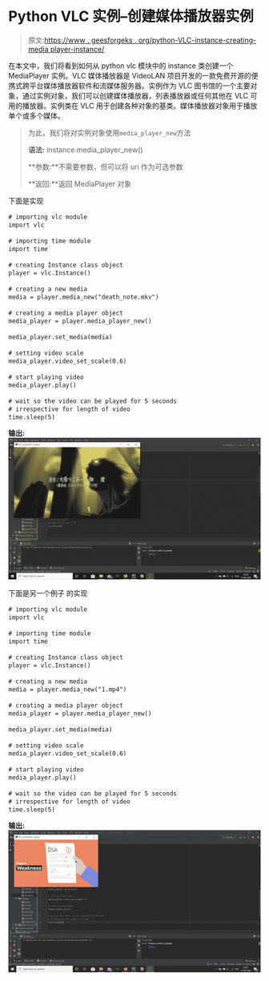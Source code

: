 # Python VLC 实例–创建媒体播放器实例

> 原文:[https://www . geesforgeks . org/python-VLC-instance-creating-media player-instance/](https://www.geeksforgeeks.org/python-vlc-instance-creating-mediaplayer-instance/)

在本文中，我们将看到如何从 python vlc 模块中的 instance 类创建一个 MediaPlayer 实例。VLC 媒体播放器是 VideoLAN 项目开发的一款免费开源的便携式跨平台媒体播放器软件和流媒体服务器。实例作为 VLC 图书馆的一个主要对象，通过实例对象，我们可以创建媒体播放器，列表播放器或任何其他在 VLC 可用的播放器。实例类在 VLC 用于创建各种对象的基类。媒体播放器对象用于播放单个或多个媒体。

> 为此，我们将对实例对象使用`media_player_new`方法
> 
> **语法:** instance.media_player_new()
> 
> **参数:**不需要参数，但可以将 uri 作为可选参数
> 
> **返回:**返回 MediaPlayer 对象

下面是实现

```
# importing vlc module
import vlc

# importing time module
import time

# creating Instance class object
player = vlc.Instance()

# creating a new media
media = player.media_new("death_note.mkv")

# creating a media player object
media_player = player.media_player_new()

media_player.set_media(media)

# setting video scale
media_player.video_set_scale(0.6)

# start playing video
media_player.play()

# wait so the video can be played for 5 seconds
# irrespective for length of video
time.sleep(5)
```

**输出:**
![](img/19176fb5a1c679e002bbe99bd5b48532.png)

下面是另一个例子
的实现

```
# importing vlc module
import vlc

# importing time module
import time

# creating Instance class object
player = vlc.Instance()

# creating a new media
media = player.media_new("1.mp4")

# creating a media player object
media_player = player.media_player_new()

media_player.set_media(media)

# setting video scale
media_player.video_set_scale(0.6)

# start playing video
media_player.play()

# wait so the video can be played for 5 seconds
# irrespective for length of video
time.sleep(5)
```

**输出:**
![](img/5390004d24c75ca965ba2daf456c2851.png)